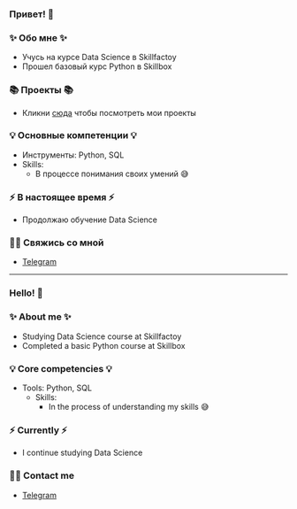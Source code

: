 ### Привет! 👋

### ✨ Обо мне ✨ 
* Учусь на курсе Data Science в Skillfactoy
* Прошел базовый курс Python в Skillbox 

### 📚 Проекты 📚

* Кликни [сюда](https://github.com/kurezu/sf_data_science) чтобы посмотреть мои проекты

### 💡 Основные компетенции 💡
- Инструменты: Python, SQL
- Skills: 
    * В процессе понимания своих умений :sweat_smile:

### ⚡️ В настоящее время ⚡️
- Продолжаю обучение Data Science 

### 🙌🏻 Свяжись со мной
- [Telegram](https://t.me/KlezZz)

---

### Hello! 👋

### ✨ About me ✨ 
* Studying Data Science course at Skillfactoy
* Completed a basic Python course at Skillbox

### 💡 Core competencies 💡
- Tools: Python, SQL
  - Skills:
    * In the process of understanding my skills :sweat_smile:

### ⚡️ Currently ⚡️
- I continue studying Data Science

### 🙌🏻 Contact me
- [Telegram](https://t.me/KlezZz)
